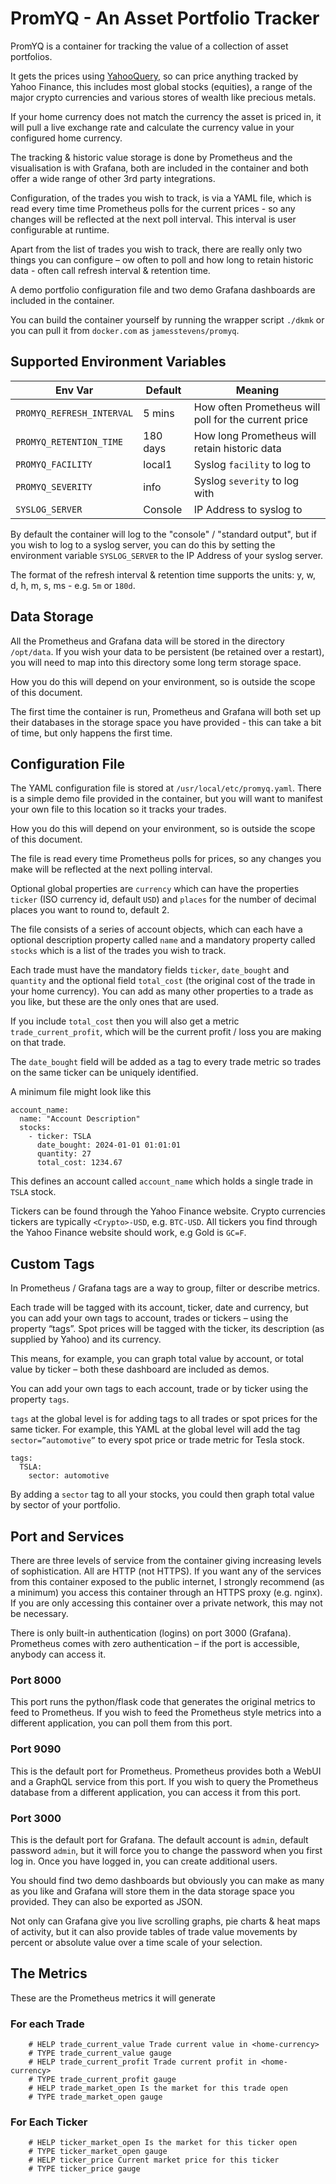 # PromYQ - An Asset Portfolio Tracker

PromYQ is a container for tracking the value of a collection of asset portfolios.

It gets the prices using [YahooQuery](https://github.com/dpguthrie/yahooquery), so can price anything tracked by Yahoo Finance, this includes most global stocks (equities),
a range of the major crypto currencies and various stores of wealth like precious metals.

If your home currency does not match the currency the asset is priced in, it will pull a live
exchange rate and calculate the currency value in your configured home currency.

The tracking & historic value storage is done by Prometheus and the visualisation is with Grafana, both are included in the container and both offer a wide range of other 3rd party integrations.

Configuration, of the trades you wish to track, is via a YAML file, which is read every time time Prometheus polls for the current prices - so any changes will be reflected at the next poll interval. This interval is user configurable at runtime.

Apart from the list of trades you wish to track, there are really only two things you can configure – ow often to poll and how long to retain historic data - often call refresh interval & retention time.

A demo portfolio configuration file and two demo Grafana dashboards are included in the container.

You can build the container yourself by running the wrapper script `./dkmk` or you can pull it from `docker.com` as `jamesstevens/promyq`.


## Supported Environment Variables

| Env Var | Default | Meaning
|---------|--------|----------|
| `PROMYQ_REFRESH_INTERVAL` | 5 mins | How often Prometheus will poll for the current price
| `PROMYQ_RETENTION_TIME` | 180 days | How long Prometheus will retain historic data
| `PROMYQ_FACILITY` | local1 | Syslog `facility` to log to
| `PROMYQ_SEVERITY` | info | Syslog `severity` to log with
| `SYSLOG_SERVER` | Console | IP Address to syslog to

By default the container will log to the "console" / "standard output", but if you wish to log to a syslog server, you can do this by setting the environment variable `SYSLOG_SERVER` to the IP Address of your syslog server.

The format of the refresh interval & retention time supports the units: y, w, d, h, m, s, ms - e.g. `5m` or `180d`.


## Data Storage

All the Prometheus and Grafana data will be stored in the directory `/opt/data`. If you wish your data to be persistent (be retained over a restart), you will need to map into this directory some long term storage space.

How you do this will depend on your environment, so is outside the scope of this document.

The first time the container is run, Prometheus and Grafana will both set up their databases in the storage space you have provided - this can take a bit of time, but only happens the first time.


## Configuration File

The YAML configuration file is stored at `/usr/local/etc/promyq.yaml`. There is a simple demo file provided in the container, but you will want to manifest your own file to this location so it tracks your trades.

How you do this will depend on your environment, so is outside the scope of this document.

The file is read every time Prometheus polls for prices, so any changes you make will be reflected at the next polling interval.

Optional global properties are `currency` which can have the properties `ticker` (ISO currency id, default `USD`) and `places` for the number of decimal places you want to round to, default 2.

The file consists of a series of account objects, which can each have a optional description property called `name` and a mandatory property called `stocks` which is a list of the trades you wish to track.

Each trade must have the mandatory fields `ticker`, `date_bought` and `quantity` and the optional field `total_cost` (the original cost of the trade in your home currency).
 You can add as many other properties to a trade as you like, but these are the only ones that are used.

If you include `total_cost` then you will also get a metric `trade_current_profit`, which will be the current profit / loss you are making on that trade.

The `date_bought` field will be added as a tag to every trade metric so trades on the same ticker can be uniquely identified.

A minimum file might look like this

    account_name:
      name: "Account Description"
      stocks:
        - ticker: TSLA
          date_bought: 2024-01-01 01:01:01
          quantity: 27
          total_cost: 1234.67

This defines an account called `account_name` which holds a single trade in `TSLA` stock.

Tickers can be found through the Yahoo Finance website. Crypto currencies tickers are typically `<Crypto>-USD`, e.g. `BTC-USD`. All tickers you find through the Yahoo Finance website should work, e.g Gold is `GC=F`.


## Custom Tags

In Prometheus / Grafana tags are a way to group, filter or describe metrics. 

Each trade will be tagged with its account, ticker, date and currency, but you can add your own tags to account, trades or tickers – using the property “tags”. Spot prices will be tagged with the ticker, its description (as supplied by Yahoo) and its currency.

This means, for example, you can graph total value by account, or total value by ticker – both these dashboard are included as demos.

You can add your own tags to each account, trade or by ticker using the property `tags`.

`tags` at the global level is for adding tags to all trades or spot prices for the same ticker. For example, this YAML at the global level will add the tag `sector=”automotive”` to every spot price or trade metric for Tesla stock.

    tags:
      TSLA:
        sector: automotive

By adding a `sector` tag to all your stocks, you could then graph total value by sector of your portfolio.


## Port and Services

There are three levels of service from the container giving increasing levels of sophistication. All are HTTP (not HTTPS).
If you want any of the services from this container exposed to the public internet, I strongly recommend (as a minimum)
you access this container through an HTTPS proxy (e.g. nginx). If you are only accessing this container over a private network, this may not be necessary.

There is only built-in authentication (logins) on port 3000 (Grafana). Prometheus comes with zero authentication – if the port is accessible, anybody can access it.


### Port 8000

This port runs the python/flask code that generates the original metrics to feed to Prometheus. If you wish to feed the Prometheus style metrics into a different application, you can poll them from this port.

### Port 9090

This is the default port for Prometheus. Prometheus provides both a WebUI and a GraphQL service from this port. If you wish to query the Prometheus database from a different application, you can access it from this port.


### Port 3000

This is the default port for Grafana. The default account is `admin`, default password `admin`, but it will force you to change the password when you first log in. Once you have logged in, you can create additional users.

You should find two demo dashboards but obviously you can make as many as you like and Grafana will store them in the data storage space you provided. They can also be exported as JSON.

Not only can Grafana give you live scrolling graphs, pie charts & heat maps of activity, but it can also provide tables of trade value movements by percent or absolute value over a time scale of your selection.


## The Metrics

These are the Prometheus metrics it will generate

### For each Trade

        # HELP trade_current_value Trade current value in <home-currency>
        # TYPE trade_current_value gauge
        # HELP trade_current_profit Trade current profit in <home-currency>
        # TYPE trade_current_profit gauge
        # HELP trade_market_open Is the market for this trade open
        # TYPE trade_market_open gauge

### For Each Ticker

        # HELP ticker_market_open Is the market for this ticker open
        # TYPE ticker_market_open gauge
        # HELP ticker_price Current market price for this ticker
        # TYPE ticker_price gauge
